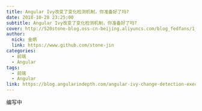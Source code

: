 ```yaml
---
title: Angular Ivy改变了变化检测机制，你准备好了吗?
date: 2018-10-28 23:25:00
subtitle: Angular Ivy改变了变化检测机制，你准备好了吗?
cover: http://520stone-blog.oss-cn-beijing.aliyuncs.com/blog_fedfans/1_KrIqm7-40larFWM7SeU8wQ.png
author:
  nick: 金炳
  link: https://www.github.com/stone-jin
categories:
  - 前端
  - Angular
tags:
  - 前端
  - Angular
link: https://blog.angularindepth.com/angular-ivy-change-detection-execution-are-you-prepared-ab68d4231f2c
---
```


编写中
